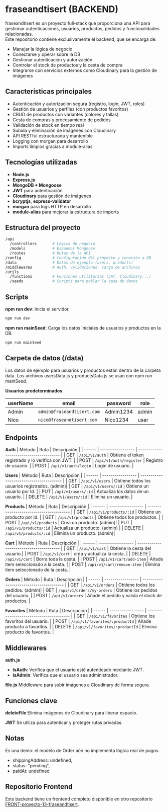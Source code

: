 # fraseandtisert (BACKEND)

fraseandtisert es un proyecto full-stack que proporciona una API para gestionar autenticaciones, usuarios, productos, pedidos y funcionalidades relacionadas.  
Este repositorio contiene exclusivamente el backend, que se encarga de:

- Manejar la lógica de negocio
- Conectarse y operar sobre la DB
- Gestionar autenticación y autorización
- Controlar el stock de productos y la cesta de compra
- Integrarse con servicios externos como Cloudinary para la gestión de imágenes

## Características principales

- Autenticación y autorización segura (registro, login, JWT, roles)
- Gestión de usuarios y perfiles (con productos favoritos)
- CRUD de productos con variantes (colores y tallas)
- Cesta de compras y procesamiento de pedidos
- Validación de stock en tiempo real
- Subida y eliminación de imágenes con Cloudinary
- API RESTful estructurada y mantenible
- Logging con morgan para desarrollo
- Imports limpios gracias a module-alias

## Tecnologías utilizadas

- **Node.js**
- **Express.js**
- **MongoDB + Mongoose**
- **JWT** para autenticación
- **Cloudinary** para gestión de imágenes
- **bcryptjs**, **express-validator**
- **morgan** para logs HTTP en desarrollo
- **module-alias** para mejorar la estructura de imports

## Estructura del proyecto

```bash
/api
  /controllers       # Lógica de negocio
  /models            # Esquemas Mongoose
  /routes            # Rutas de la API
/config              # Configuración del proyecto y conexión a DB
/data                # Datos de ejemplo (users, products)
/middlewares         # Auth, validaciones, carga de archivos
/utils
  /functions         # Funciones utilitarias (JWT, Cloudinary...)
  /seeds             # Scripts para poblar la base de datos
```

## **Scripts**

**npm run dev**: Inicia el servidor.

```bash
npm run dev
```

**npm run mainSeed**: Carga los datos iniciales de usuarios y productos en la DB.

```bash
npm run mainSeed
```

## **Carpeta de datos (/data)**

Los datos de ejemplo para usuarios y productos están dentro de la carpeta data.
Los archivos usersData.js y productsData.js se usan con npm run mainSeed.

**Usuarios predeterminados**:

| userName | email                      | password  | role  |
| -------- | -------------------------- | --------- | ----- |
| Admin    | `admin@fraseandtisert.com` | Admin1234 | admin |
| Nico     | `nico@fraseandtisert.com`  | Nico1234  | user  |

## **Endpoints**

**Auth**
| Método | Ruta | Descripción |
| ------ | ----------------- | --------------------------------------- |
| GET | `/api/v1/auth` | Obtiene el token registrado y lo verifica con JWT. |
| POST | `/api/v1/auth/register` | Registro de usuario. |
| POST | `/api/v1/auth/login` | Login de usuario. |

**Users**
| Método | Ruta | Descripción |
| ------ | ----------------- | --------------------------------------- |
| GET | `/api/v1/users` | Obtiene todos los usuarios registrados. (admin)|
| GET | `/api/v1/users/:id` | Obtiene un usuario por Id. |
| PUT | `/api/v1/users/:id` | Actualiza los datos de un usuario. |
| DELETE | `/api/v1/users/:id` | Elimina un usuario. |

**Products**
| Método | Ruta | Descripción |
| ------ | ----------------- | --------------------------------------- |
| GET | `/api/v1/products/:id` | Obtiene un producto por Id. |
| GET | `/api/v1/products` | Obtiene todos los productos. |
| POST | `/api/v1/products` | Crea un producto. (admin)|
| PUT | `/api/v1/products/:id` | Actualiza un producto. (admin) |
| DELETE | `/api/v1/products/:id` | Elimina un producto. (admin)|

**Cart**
| Método | Ruta | Descripción |
| ------ | ----------------- | --------------------------------------- |
| GET | `/api/v1/cart` | Obtiene la cesta del usuario.|
| POST | `/api/v1/cart` | crea y actualiza la cesta. |
| DELETE | `/api/v1/cart` | Borra toda la cesta. |
| POST | `/api/v1/cart/add-item` | Añade item seleccionado a la cesta. |
| POST | `/api/v1/cart/remove-item` | Elimina item seleccionado de la cesta. |

**Orders**
| Método | Ruta | Descripción |
| ------ | ----------------- | --------------------------------------- |
| GET | `/api/v1/orders` | Obtiene todos los pedidos. (admin)|
| GET | `/api/v1/orders/my-orders` | Obtiene los pedidos del usuario. |
| POST | `/api/v1/orders` | Añade el pedido y valida el stock de productos. |

**Favorites**
| Método | Ruta | Descripción |
| ------ | ----------------- | --------------------------------------- |
| GET | `/api/v1/favorites` | Obtiene los favoritos del usuario. |
| POST | `/api/v1/favorites/:productId` | Añade producto a favoritos. |
| DELETE | `/api/v1/favorites/:productId` | Elimina producto de favoritos. |

## **Middlewares**

**auth.js**

- **isAuth**: Verifica que el usuario esté autenticado mediante JWT.
- **isAdmin**: Verifica que el usuario sea administrador.

**file.js**
Middleware para subir imágenes a Cloudinary de forma segura.

## **Funciones clave**

**deleteFile**
Elimina imágenes de Cloudinary para liberar espacio.

**JWT**
Se utiliza para autenticar y proteger rutas privadas.

## **Notas**

Es una demo: el modelo de Order aún no implementa lógica real de pagos.

- shippingAddress: undefined,
- status: "pending",
- paidAt: undefined

## **Repositorio Frontend**

Este backend tiene un frontend completo disponible en otro repositorio [FRONT-proyecto-13-fraseandtisert]("").
